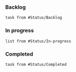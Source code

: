 ### Backlog
```dataview
task from #Status/Backlog  
```
### In progress
```dataview
list from #Status/In-progress   
```
### Completed
```dataview
task from #Status/Completed  
```
